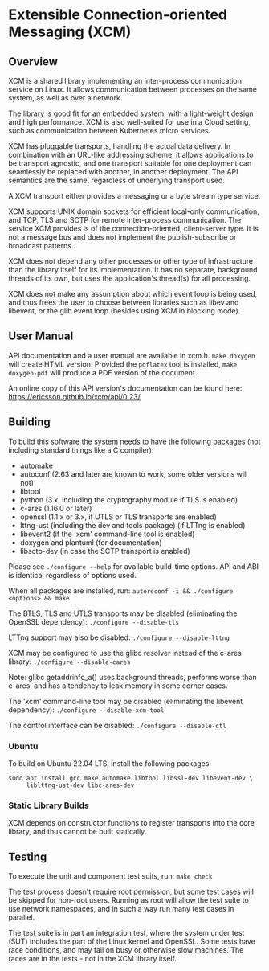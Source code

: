 # Extensible Connection-oriented Messaging (XCM)

## Overview

XCM is a shared library implementing an inter-process communication
service on Linux. It allows communication between processes on the
same system, as well as over a network.

The library is good fit for an embedded system, with a light-weight
design and high performance. XCM is also well-suited for use in a
Cloud setting, such as communication between Kubernetes micro
services.

XCM has pluggable transports, handling the actual data delivery. In
combination with an URL-like addressing scheme, it allows applications
to be transport agnostic, and one transport suitable for one
deployment can seamlessly be replaced with another, in another
deployment. The API semantics are the same, regardless of underlying
transport used.

A XCM transport either provides a messaging or a byte stream type
service.

XCM supports UNIX domain sockets for efficient local-only
communication, and TCP, TLS and SCTP for remote inter-process
communication. The service XCM provides is of the connection-oriented,
client-server type. It is not a message bus and does not implement the
publish-subscribe or broadcast patterns.

XCM does not depend any other processes or other type of
infrastructure than the library itself for its implementation. It has
no separate, background threads of its own, but uses the application's
thread(s) for all processing.

XCM does not make any assumption about which event loop is being used,
and thus frees the user to choose between libraries such as libev and
libevent, or the glib event loop (besides using XCM in blocking mode).

## User Manual

API documentation and a user manual are available in xcm.h. `make
doxygen` will create HTML version. Provided the `pdflatex` tool is
installed, `make doxygen-pdf` will produce a PDF version of the
document.

An online copy of this API version's documentation can be found here:
https://ericsson.github.io/xcm/api/0.23/

## Building

To build this software the system needs to have the following packages
(not including standard things like a C compiler):

* automake
* autoconf (2.63 and later are known to work, some older versions will not)
* libtool
* python (3.x, including the cryptography module if TLS is enabled)
* c-ares (1.16.0 or later)
* openssl (1.1.x or 3.x, if UTLS or TLS transports are enabled)
* lttng-ust (including the dev and tools package) (if LTTng is enabled)
* libevent2 (if the 'xcm' command-line tool is enabled)
* doxygen and plantuml (for documentation)
* libsctp-dev (in case the SCTP transport is enabled)

Please see `./configure --help` for available build-time options. API
and ABI is identical regardless of options used.

When all packages are installed, run:
`autoreconf -i && ./configure <options> && make`

The BTLS, TLS and UTLS transports may be disabled (eliminating
the OpenSSL dependency):
`./configure --disable-tls`

LTTng support may also be disabled:
`./configure --disable-lttng`

XCM may be configured to use the glibc resolver instead of the c-ares
library:
`./configure --disable-cares`

Note: glibc getaddrinfo_a() uses background threads, performs worse
than c-ares, and has a tendency to leak memory in some corner cases.

The 'xcm' command-line tool may be disabled (eliminating the libevent
dependency):
`./configure --disable-xcm-tool`

The control interface can be disabled:
`./configure --disable-ctl`

### Ubuntu

To build on Ubuntu 22.04 LTS, install the following packages:

```
sudo apt install gcc make automake libtool libssl-dev libevent-dev \
     liblttng-ust-dev libc-ares-dev
```

### Static Library Builds

XCM depends on constructor functions to register transports into the
core library, and thus cannot be built statically.

## Testing

To execute the unit and component test suits, run:
`make check`

The test process doesn't require root permission, but some test cases
will be skipped for non-root users. Running as root will allow the
test suite to use network namespaces, and in such a way run many test
cases in parallel.

The test suite is in part an integration test, where the system under
test (SUT) includes the part of the Linux kernel and OpenSSL. Some
tests have race conditions, and may fail on busy or otherwise slow
machines. The races are in the tests - not in the XCM library itself.
